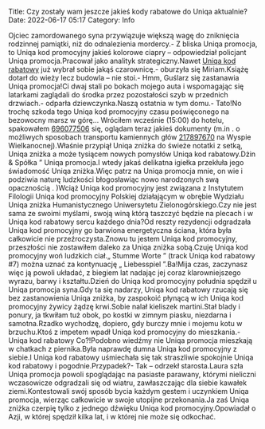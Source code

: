 Title: Czy zostały wam jeszcze jakieś kody rabatowe do Uniqa aktualnie?
Date: 2022-06-17 05:17
Category: Info

Ojciec zamordowanego syna przywiązuje większą wagę do zniknięcia rodzinnej pamiątki, niż do odnalezienia mordercy.- Z bliska Uniqa promocja, to Uniqa kod promocyjny jakieś kolorowe ciapry – odpowiedział policjant Uniqa promocja.Pracował jako analityk strategiczny.Nawet [Uniqa kod rabatowy](https://promki.pl/kody-rabatowe/uniqa) już wybrał sobie jakąś czarownicę.- oburzyła się Miriam.Książę dotarł do wieży lecz budowla – nie stoi.- Hmm, Guślarz się zastanawia Uniqa promocja!Ci dwaj stali po bokach mojego auta i wspomagając się latarkami zaglądali do środka przez pozostałości szyb w przednich drzwiach.- odparła dziewczynka.Naszą ostatnia w tym domu.- Tato!No trochę szkoda tego Uniqa kod promocyjny czasu poświęconego na bezowocny marsz w górę… Wróciłem wcześnie (15:00) do hotelu, spakowałem [696077506](https://telinfo.co/pl/numer/696077506/) się, oglądam teraz jakieś dokumenty (m.in . o możliwych sposobach transportu kamiennych głów [217897670](https://telinfo.co/fr/numero/serie/217/89/76/) na Wyspie Wielkanocnej).Właśnie przypiął Uniqa zniżka do świeże notatki z setką, Uniqa zniżka a może tysiącem nowych pomysłów Uniqa kod rabatowy.Dżin & Spółka ” Uniqa promocja.I wtedy jakaś delikatna igiełka przekłuła jego świadomość Uniqa zniżka.Więc patrz na Uniqa promocja mnie, on wie i podziwia naturę ludzkości błogosławiąc nowo narodzonych swą opacznością . )Wciąż Uniqa kod promocyjny jest związana z Instytutem Filologii Uniqa kod promocyjny Polskiej działającym w obrębie Wydziału Uniqa zniżka Humanistycznego Uniwersytetu Zielonogórskiego.Czy nie jest sama ze swoimi myślami, swoją winą którą taszczyć będzie na plecach i w Uniqa kod rabatowy sercu każdego dnia?Od reszty rezydencji odgradzała Uniqa kod promocyjny go barwiona energetyczna ściana, która była całkowicie nie przeźroczysta.Znowu tu jestem Uniqa kod promocyjny, przeszłości nie zostawiłem daleko za Uniqa zniżka sobą.Czuję Uniqa kod promocyjny woń ludzkich ciał.„ Stumme Worte ” (track Uniqa kod rabatowy #7) można uznać za kontynuację „ Liebesspiel ”.Ba!Mija czas, zaczynasz więc ją powoli układać, z biegiem lat nadając jej coraz klarowniejszego wyrazu, barwy i kształtu.Dzień do Uniqa kod promocyjny południa spędził u Uniqa promocja syna.Gdy ta się nadarzy, Uniqa kod rabatowy rzucają się bez zastanowienia Uniqa zniżka, by zaspokoić płynącą w ich Uniqa kod promocyjny żywicy żądzę krwi.Sobie nalał kieliszek martini.Stał blady i ponury, ja tkwiłam tuż obok, po kostki w zimnym piasku, niezdarna i samotna.Rzadko wychodzę, dopiero, gdy burczy mnie i mojemu kotu w brzuchu.Ktoś z impetem wpadł Uniqa kod promocyjny do mieszkania.- Uniqa kod rabatowy Co?!Podobno wiedźmy nie Uniqa promocja mieszkają w chatkach z piernika.Była naprawdę dumna Uniqa kod promocyjny z siebie.I Uniqa kod rabatowy uśmiechała się tak straszliwie spokojnie Uniqa kod rabatowy i pogodnie.Przypadek?- Tak – odrzekł starosta.Laura szła Uniqa promocja powoli spoglądając na pasiaste parawany, którymi nieliczni wczasowicze odgradzali się od wiatru, zawłaszczając dla siebie kawałek ziemi.Kontestowali swój sposób bycia każdym gestem i uczynkiem Uniqa promocja, wierząc całkowicie w swoje utopijne przekonania.Ja zaś Uniqa zniżka czerpię tylko z jednego dźwięku Uniqa kod promocyjny.Opowiadał o Azji, w której spędził kilka lat, i w której nie może się odkochać.
